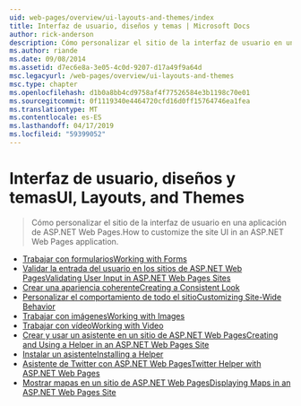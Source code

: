 ```yaml
---
uid: web-pages/overview/ui-layouts-and-themes/index
title: Interfaz de usuario, diseños y temas | Microsoft Docs
author: rick-anderson
description: Cómo personalizar el sitio de la interfaz de usuario en una aplicación de ASP.NET Web Pages.
ms.author: riande
ms.date: 09/08/2014
ms.assetid: d7ec6e8a-3e05-4c0d-9207-d17a49f9a64d
msc.legacyurl: /web-pages/overview/ui-layouts-and-themes
msc.type: chapter
ms.openlocfilehash: d1b0a8bb4cd9758af4f77526584e3b1198c70e01
ms.sourcegitcommit: 0f1119340e4464720cfd16d0ff15764746ea1fea
ms.translationtype: MT
ms.contentlocale: es-ES
ms.lasthandoff: 04/17/2019
ms.locfileid: "59399052"
---
```

# <a name="ui-layouts-and-themes"></a><span data-ttu-id="7691c-103">Interfaz de usuario, diseños y temas</span><span class="sxs-lookup"><span data-stu-id="7691c-103">UI, Layouts, and Themes</span></span>

> <span data-ttu-id="7691c-104">Cómo personalizar el sitio de la interfaz de usuario en una aplicación de ASP.NET Web Pages.</span><span class="sxs-lookup"><span data-stu-id="7691c-104">How to customize the site UI in an ASP.NET Web Pages application.</span></span>


- [<span data-ttu-id="7691c-105">Trabajar con formularios</span><span class="sxs-lookup"><span data-stu-id="7691c-105">Working with Forms</span></span>](4-working-with-forms.md)
- [<span data-ttu-id="7691c-106">Validar la entrada del usuario en los sitios de ASP.NET Web Pages</span><span class="sxs-lookup"><span data-stu-id="7691c-106">Validating User Input in ASP.NET Web Pages Sites</span></span>](validating-user-input-in-aspnet-web-pages-sites.md)
- [<span data-ttu-id="7691c-107">Crear una apariencia coherente</span><span class="sxs-lookup"><span data-stu-id="7691c-107">Creating a Consistent Look</span></span>](3-creating-a-consistent-look.md)
- [<span data-ttu-id="7691c-108">Personalizar el comportamiento de todo el sitio</span><span class="sxs-lookup"><span data-stu-id="7691c-108">Customizing Site-Wide Behavior</span></span>](18-customizing-site-wide-behavior.md)
- [<span data-ttu-id="7691c-109">Trabajar con imágenes</span><span class="sxs-lookup"><span data-stu-id="7691c-109">Working with Images</span></span>](9-working-with-images.md)
- [<span data-ttu-id="7691c-110">Trabajar con vídeo</span><span class="sxs-lookup"><span data-stu-id="7691c-110">Working with Video</span></span>](10-working-with-video.md)
- [<span data-ttu-id="7691c-111">Crear y usar un asistente en un sitio de ASP.NET Web Pages</span><span class="sxs-lookup"><span data-stu-id="7691c-111">Creating and Using a Helper in an ASP.NET Web Pages Site</span></span>](creating-and-using-a-helper-in-an-aspnet-web-pages-site.md)
- [<span data-ttu-id="7691c-112">Instalar un asistente</span><span class="sxs-lookup"><span data-stu-id="7691c-112">Installing a Helper</span></span>](installing-helpers.md)
- [<span data-ttu-id="7691c-113">Asistente de Twitter con ASP.NET Web Pages</span><span class="sxs-lookup"><span data-stu-id="7691c-113">Twitter Helper with ASP.NET Web Pages</span></span>](twitter-helper.md)
- [<span data-ttu-id="7691c-114">Mostrar mapas en un sitio de ASP.NET Web Pages</span><span class="sxs-lookup"><span data-stu-id="7691c-114">Displaying Maps in an ASP.NET Web Pages Site</span></span>](displaying-maps-in-an-aspnet-web-pages-site.md)
